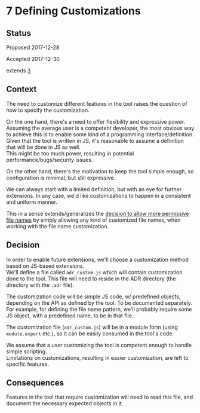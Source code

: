 # 7 Defining Customizations

## Status

Proposed 2017-12-28
  
Accepted 2017-12-30

extends [3](3-Allow_More_Permissive_File_Names.md)

## Context
The need to customize different features in the tool raises the question of how to specify the customization.

On the one hand, there's a need to offer flexibility and expressive power. Assuming the average user is a competent developer, the most obvious way to achieve this  is to enable
some kind of a programming interface/definition.  
Given that the tool is written in JS, it's reasonable to assume a definition that will be done in JS as well.  
This might be too much power, resulting in potential performance/bugs/security issues.

On the other hand, there's the motivation to keep the tool simple enough, so configuration is minimal, but still expressive.

We can always start with a limited definition, but with an eye for further extensions. In any case, we'd like customizations to happen in a consistent and uniform manner.

This in a sense extends/generalizes the [decision to allow more permissive file names](3-Allow_More_Permissive_File_Names.md) by simply allowing any kind of customized file names, when working with the file name customization.

## Decision
In order to enable future extensions, we'll choose a customization method based on JS-based extensions.  
We'll define a file called `adr_custom.js` which will contain customization done to the tool. This file will need to reside in the ADR directory (the directory with the `.adr` file).

The customization code will be simple JS code, w/ predefined objects, depending on the API as defined by the tool. To be documented separately.  
For example, for defining the file name pattern, we'll probably require some JS object, with a predefined name, to be in that file.

The customization file (`adr_custom.js`) will be in a module form (using `module.export` etc.), so it can be easily consumed in the tool's code.

We assume that a user customizing the tool is competent enough to handle simple scripting.  
Limitations on customizations, resulting in easier customization, are left to specific features.

## Consequences

Features in the tool that require customization will need to read this file, and document the necessary expected objects in it.


    